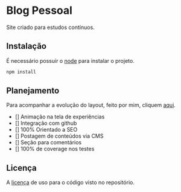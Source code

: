 # Blog Pessoal

Site criado para estudos contínuos.

## Instalação

É necessário possuir o [node](https://nodejs.org/en/) para instalar o projeto.

```bash
npm install
```

## Planejamento

Para acompanhar a evolução do layout, feito por mim, cliquem [aqui](https://www.figma.com/file/W5s0wsYtQ7y11sqQVw7j3Z/Meu-blog-pessoal?node-id=0%3A1).

- [] Animação na tela de experiências
- [] Integração com github
- [] 100% Orientado a SEO
- [] Postagem de conteúdos via CMS
- [] Seção para comentários
- [] 100% de coverage nos testes

## Licença

A [licença](https://choosealicense.com/licenses/mit/) de uso para o código visto no repositório.
